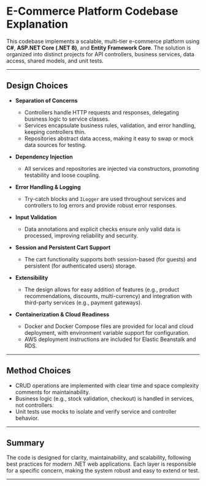 # E-Commerce Platform Codebase Explanation

This codebase implements a scalable, multi-tier e-commerce platform using **C#**, **ASP.NET Core (.NET 8)**, and **Entity Framework Core**. The solution is organized into distinct projects for API controllers, business services, data access, shared models, and unit tests.

---

## Design Choices

- **Separation of Concerns**
  - Controllers handle HTTP requests and responses, delegating business logic to service classes.
  - Services encapsulate business rules, validation, and error handling, keeping controllers thin.
  - Repositories abstract data access, making it easy to swap or mock data sources for testing.

- **Dependency Injection**
  - All services and repositories are injected via constructors, promoting testability and loose coupling.

- **Error Handling & Logging**
  - Try-catch blocks and `ILogger` are used throughout services and controllers to log errors and provide robust error responses.

- **Input Validation**
  - Data annotations and explicit checks ensure only valid data is processed, improving reliability and security.

- **Session and Persistent Cart Support**
  - The cart functionality supports both session-based (for guests) and persistent (for authenticated users) storage.

- **Extensibility**
  - The design allows for easy addition of features (e.g., product recommendations, discounts, multi-currency) and integration with third-party services (e.g., payment gateways).

- **Containerization & Cloud Readiness**
  - Docker and Docker Compose files are provided for local and cloud deployment, with environment variable support for configuration.
  - AWS deployment instructions are included for Elastic Beanstalk and RDS.

---

## Method Choices

- CRUD operations are implemented with clear time and space complexity comments for maintainability.
- Business logic (e.g., stock validation, checkout) is handled in services, not controllers.
- Unit tests use mocks to isolate and verify service and controller behavior.

---

## Summary

The code is designed for clarity, maintainability, and scalability, following best practices for modern .NET web applications. Each layer is responsible for a specific concern, making the system robust and easy to extend or test.

---